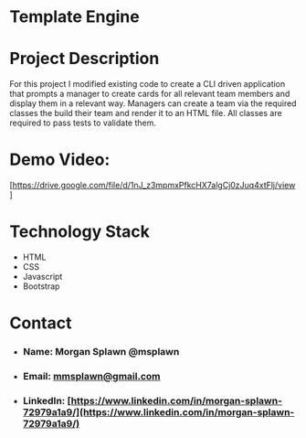 # Template Engine

# **Project Description**
For this project I modified existing code to create a CLI driven application that prompts a manager to create cards for all relevant team members and display them in a relevant way. Managers can create a team via the required classes the build their team and render it to an HTML file. All classes are required to pass tests to validate them.

# **Demo Video:**
[https://drive.google.com/file/d/1nJ_z3mpmxPfkcHX7algCj0zJuq4xtFlj/view]

# **Technology Stack**
* HTML 
* CSS
* Javascript
* Bootstrap
<!-- * Node
* Inquirer
* Jest -->

# **Contact**
* ### **Name:**  Morgan Splawn @msplawn
* ### **Email:**  [mmsplawn@gmail.com](msplawn@gmail.com)
* ### **LinkedIn:**  [https://www.linkedin.com/in/morgan-splawn-72979a1a9/](https://www.linkedin.com/in/morgan-splawn-72979a1a9/)
